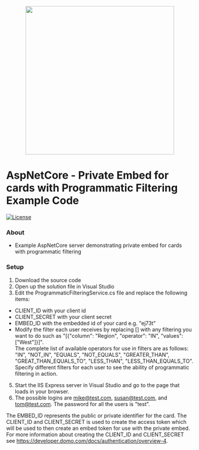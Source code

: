 <div align="center">
  <img src="https://github.com/domoinc/domo-node-sdk/blob/master/domo.png?raw=true" width="400" height="400"/>
</div>

# AspNetCore - Private Embed for cards with Programmatic Filtering Example Code
[![License](https://img.shields.io/badge/license-MIT-blue.svg?style=flat)](http://www.opensource.org/licenses/MIT)

### About

* Example AspNetCore server demonstrating private embed for cards with programmatic filtering

### Setup

1. Download the source code
2. Open up the solution file in Visual Studio
3. Edit the ProgrammaticFilteringService.cs file and replace the following items:
  * CLIENT_ID with your client id
  * CLIENT_SECRET with your client secret
  * EMBED_ID with the embedded id of your card e.g. "ej73t"
  * Modify the filter each user receives by replacing [] with any filtering you want to do such as "[{"column": "Region", "operator": "IN", "values": ["West"]}]".  
  The complete list of available operators for use in filters are as follows: "IN", "NOT_IN", "EQUALS", "NOT_EQUALS", "GREATER_THAN", "GREAT_THAN_EQUALS_TO", "LESS_THAN", "LESS_THAN_EQUALS_TO".  
  Specify different filters for each user to see the ability of programmatic filtering in action.  
5. Start the IIS Express server in Visual Studio and go to the page that loads in your browser.
6. The possible logins are mike@test.com, susan@test.com, and tom@test.com. The password for all the users is "test".

The EMBED_ID represents the public or private identifier for the card. 
The CLIENT_ID and CLIENT_SECRET is used to create the access token which will be used to then create an embed token for use with the private embed.
For more information about creating the CLIENT_ID and CLIENT_SECRET see https://developer.domo.com/docs/authentication/overview-4.
   
